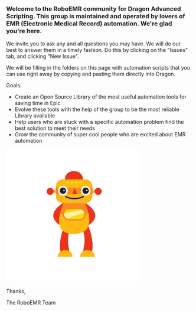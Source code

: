 ### Welcome to the RoboEMR community for Dragon Advanced Scripting.  This group is maintained and operated by lovers of EMR (Electronic Medical Record) automation.  We're glad you're here.  

We invite you to ask any and all questions you may have.  We will do our best to answer them in a timely fashion.  Do this by clicking on the "Issues" tab, and clicking "New Issue".

We will be filling in the folders on this page with automation scripts that you can use right away by copying and pasting them directly into Dragon.  

Goals:

- Create an Open Source Library of the most useful automation tools for saving time in Epic
- Evolve these tools with the help of the group to be the most reliable Library available
- Help users who are stuck with a specific automation problem find the best solution to meet their needs
- Grow the community of super cool people who are excited about EMR automation

![RoboEMR](https://github.com/RoboEMR/DragonAdvancedScripting/blob/master/logo.png?raw=true)

Thanks, 

The RoboEMR Team
